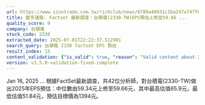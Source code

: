 ```yaml
---
url: https://www.sinotrade.com.tw/richclub/news/6789a48931c1ba247a747f04
title: 鉅亨速報- Factset 最新調查：台積電(2330-TW)EPS預估上修至59.66 ...
quality_score: 9
company: 台積電
stock_code: 2330
extracted_date: 2025-07-01T22:22:37.512901
search_query: 台積電 2330 factset EPS 預估
result_index: 15
content_validation: {"is_valid": true, "reason": "Valid content about 2330"}
version: v3.5.0-validation-fixed-complete
---
```


Jan 16, 2025 ... 根據FactSet最新調查，共42位分析師，對台積電(2330-TW)做出2025年EPS預估：中位數由59.34元上修至59.66元，其中最高估值65.9元，最低估值51.84元，預估目標價為1394元。